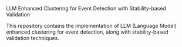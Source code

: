 LLM Enhanced Clustering for Event Detection with Stability-based Validation

This repository contains the implementation of LLM (Language Model) enhanced clustering for event detection, along with stability-based validation techniques.
